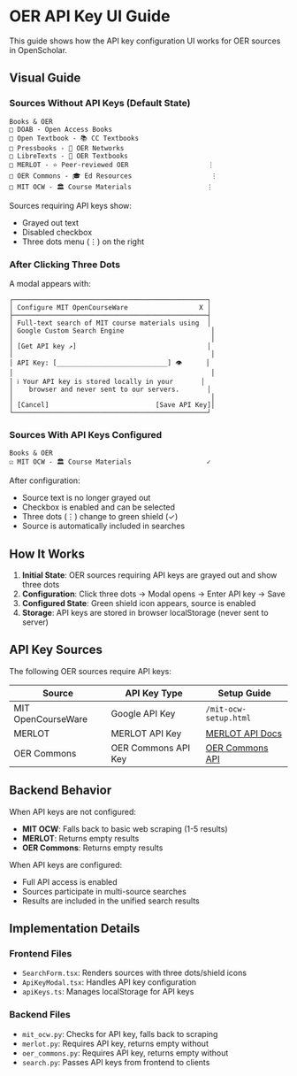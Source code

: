 # OER API Key UI Guide

This guide shows how the API key configuration UI works for OER sources in OpenScholar.

## Visual Guide

### Sources Without API Keys (Default State)

```
Books & OER
□ DOAB - Open Access Books
□ Open Textbook - 📚 CC Textbooks
□ Pressbooks - 📖 OER Networks
□ LibreTexts - 📗 OER Textbooks
□ MERLOT - ⭐ Peer-reviewed OER                    ⋮
□ OER Commons - 🎓 Ed Resources                    ⋮
□ MIT OCW - 🏛️ Course Materials                   ⋮
```

Sources requiring API keys show:
- Grayed out text
- Disabled checkbox
- Three dots menu (⋮) on the right

### After Clicking Three Dots

A modal appears with:

```
┌─────────────────────────────────────────────────┐
│ Configure MIT OpenCourseWare                  X │
├─────────────────────────────────────────────────┤
│ Full-text search of MIT course materials using  │
│ Google Custom Search Engine                      │
│                                                  │
│ [Get API key ↗]                                 │
│                                                  │
│ API Key: [____________________________] 👁      │
│                                                  │
│ ℹ️ Your API key is stored locally in your       │
│    browser and never sent to our servers.       │
│                                                  │
│ [Cancel]                           [Save API Key]│
└─────────────────────────────────────────────────┘
```

### Sources With API Keys Configured

```
Books & OER
☑ MIT OCW - 🏛️ Course Materials                   ✓
```

After configuration:
- Source text is no longer grayed out
- Checkbox is enabled and can be selected
- Three dots (⋮) change to green shield (✓)
- Source is automatically included in searches

## How It Works

1. **Initial State**: OER sources requiring API keys are grayed out and show three dots
2. **Configuration**: Click three dots → Modal opens → Enter API key → Save
3. **Configured State**: Green shield icon appears, source is enabled
4. **Storage**: API keys are stored in browser localStorage (never sent to server)

## API Key Sources

The following OER sources require API keys:

| Source | API Key Type | Setup Guide |
|--------|--------------|-------------|
| MIT OpenCourseWare | Google API Key | `/mit-ocw-setup.html` |
| MERLOT | MERLOT API Key | [MERLOT API Docs](https://info.merlot.org/merlothelp/topic.htm#t=MERLOT_REST_APIs.htm) |
| OER Commons | OER Commons API Key | [OER Commons API](https://www.oercommons.org/api-docs) |

## Backend Behavior

When API keys are not configured:
- **MIT OCW**: Falls back to basic web scraping (1-5 results)
- **MERLOT**: Returns empty results
- **OER Commons**: Returns empty results

When API keys are configured:
- Full API access is enabled
- Sources participate in multi-source searches
- Results are included in the unified search results

## Implementation Details

### Frontend Files
- `SearchForm.tsx`: Renders sources with three dots/shield icons
- `ApiKeyModal.tsx`: Handles API key configuration
- `apiKeys.ts`: Manages localStorage for API keys

### Backend Files
- `mit_ocw.py`: Checks for API key, falls back to scraping
- `merlot.py`: Requires API key, returns empty without
- `oer_commons.py`: Requires API key, returns empty without
- `search.py`: Passes API keys from frontend to clients
